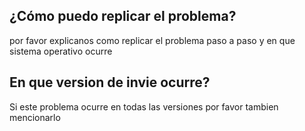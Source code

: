 ## ¿Cómo puedo replicar el problema?
por favor explicanos como replicar el problema paso a paso y en que sistema operativo ocurre
## En que version de invie ocurre?
Si este  problema ocurre en todas las versiones por favor tambien mencionarlo
